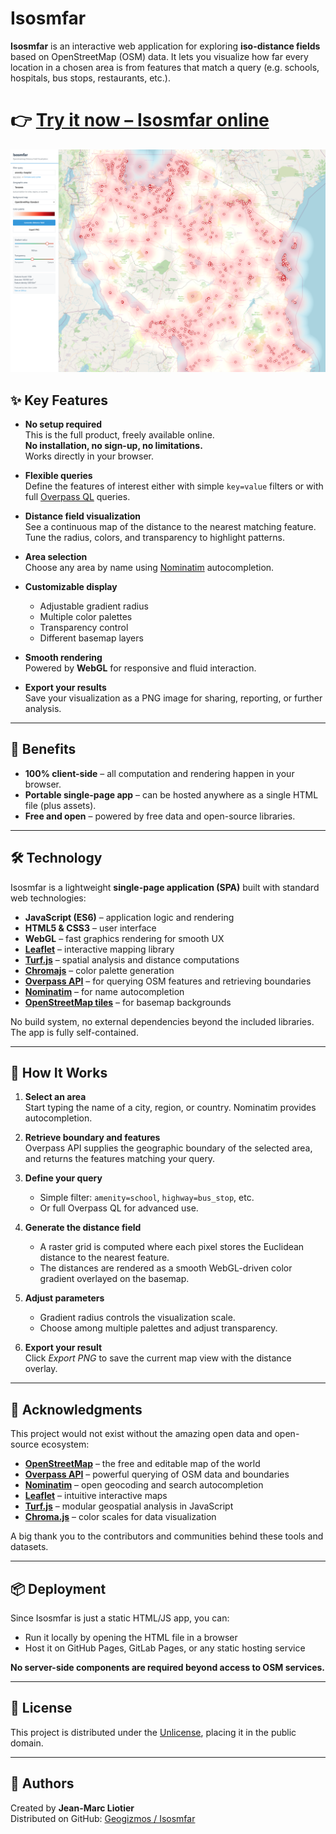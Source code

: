 # Isosmfar

**Isosmfar** is an interactive web application for exploring **iso-distance fields** based on OpenStreetMap (OSM) data. It lets you visualize how far every location in a chosen area is from features that match a query (e.g. schools, hospitals, bus stops, restaurants, etc.).

# 👉 [Try it now – Isosmfar online](https://liotier.github.io/Geogizmos/Isosmfar/Isosmfar.html)

![screenshot](Screenshot%202025-09-11%20at%2017-23-08%20Isosmfar%20-%20OSM%20Distance%20Fields.png)

## ✨ Key Features

- **No setup required**  
  This is the full product, freely available online.  
  **No installation, no sign-up, no limitations.**  
  Works directly in your browser.

- **Flexible queries**  
  Define the features of interest either with simple `key=value` filters or with full [Overpass QL](https://wiki.openstreetmap.org/wiki/Overpass_API/Overpass_QL) queries.

- **Distance field visualization**  
  See a continuous map of the distance to the nearest matching feature.  
  Tune the radius, colors, and transparency to highlight patterns.

- **Area selection**  
  Choose any area by name using [Nominatim](https://nominatim.org/) autocompletion.

- **Customizable display**  
  - Adjustable gradient radius  
  - Multiple color palettes  
  - Transparency control  
  - Different basemap layers

- **Smooth rendering**  
  Powered by **WebGL** for responsive and fluid interaction.

- **Export your results**  
  Save your visualization as a PNG image for sharing, reporting, or further analysis.

---

## 🚀 Benefits

- **100% client-side** – all computation and rendering happen in your browser.  
- **Portable single-page app** – can be hosted anywhere as a single HTML file (plus assets).  
- **Free and open** – powered by free data and open-source libraries.  

---

## 🛠️ Technology

Isosmfar is a lightweight **single-page application (SPA)** built with standard web technologies:

- **JavaScript (ES6)** – application logic and rendering
- **HTML5 & CSS3** – user interface
- **WebGL** – fast graphics rendering for smooth UX
- **[Leaflet](https://leafletjs.com/)** – interactive mapping library
- **[Turf.js](https://turfjs.org/)** – spatial analysis and distance computations
- **[Chromajs](https://gka.github.io/chroma.js/)** – color palette generation
- **[Overpass API](https://overpass-api.de/)** – for querying OSM features and retrieving boundaries
- **[Nominatim](https://nominatim.org/)** – for name autocompletion
- **[OpenStreetMap tiles](https://www.openstreetmap.org/)** – for basemap backgrounds

No build system, no external dependencies beyond the included libraries. The app is fully self-contained.

---

## 📖 How It Works

1. **Select an area**  
   Start typing the name of a city, region, or country. Nominatim provides autocompletion.  

2. **Retrieve boundary and features**  
   Overpass API supplies the geographic boundary of the selected area, and returns the features matching your query.  

3. **Define your query**  
   - Simple filter: `amenity=school`, `highway=bus_stop`, etc.  
   - Or full Overpass QL for advanced use.

4. **Generate the distance field**  
   - A raster grid is computed where each pixel stores the Euclidean distance to the nearest feature.  
   - The distances are rendered as a smooth WebGL-driven color gradient overlayed on the basemap.

5. **Adjust parameters**  
   - Gradient radius controls the visualization scale.  
   - Choose among multiple palettes and adjust transparency.  

6. **Export your result**  
   Click *Export PNG* to save the current map view with the distance overlay.

---

## 🙏 Acknowledgments

This project would not exist without the amazing open data and open-source ecosystem:

- **[OpenStreetMap](https://www.openstreetmap.org/)** – the free and editable map of the world  
- **[Overpass API](https://overpass-api.de/)** – powerful querying of OSM data and boundaries  
- **[Nominatim](https://nominatim.org/)** – open geocoding and search autocompletion  
- **[Leaflet](https://leafletjs.com/)** – intuitive interactive maps  
- **[Turf.js](https://turfjs.org/)** – modular geospatial analysis in JavaScript  
- **[Chroma.js](https://gka.github.io/chroma.js/)** – color scales for data visualization  

A big thank you to the contributors and communities behind these tools and datasets.

---

## 📦 Deployment

Since Isosmfar is just a static HTML/JS app, you can:

- Run it locally by opening the HTML file in a browser  
- Host it on GitHub Pages, GitLab Pages, or any static hosting service  

**No server-side components are required beyond access to OSM services.**

---

## 📜 License

This project is distributed under the [Unlicense](https://unlicense.org), placing it in the public domain.  

---

## 👤 Authors

Created by **Jean-Marc Liotier**  
Distributed on GitHub: [Geogizmos / Isosmfar](https://github.com/liotier/Geogizmos/tree/main/Isosmfar)

